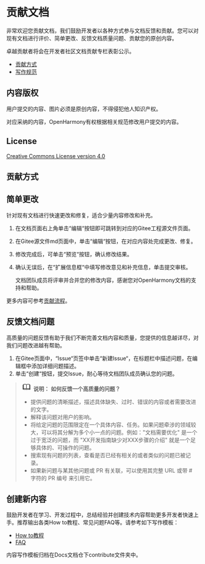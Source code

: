 # 贡献文档<a name="ZH-CN_TOPIC_0000001053069234"></a>

非常欢迎您贡献文档，我们鼓励开发者以各种方式参与文档反馈和贡献。您可以对现有文档进行评价、简单更改、反馈文档质量问题、贡献您的原创内容。

卓越贡献者将会在开发者社区文档贡献专栏表彰公示。

-   [贡献方式](#section5723203852414)
-   [写作规范](写作规范.md)

## 内容版权<a name="section87752266272"></a>

用户提交的内容、图片必须是原创内容，不得侵犯他人知识产权。

对应采纳的内容，OpenHarmony有权根据相关规范修改用户提交的内容。

## License<a name="section460934180"></a>

[Creative Commons License version 4.0](https://creativecommons.org/licenses/by/4.0/legalcode)

## 贡献方式<a name="section5723203852414"></a>

## 简单更改<a name="section1433285372417"></a>

针对现有文档进行快速更改和修复，适合少量内容修改和补充。

1.  在文档页面右上角单击“编辑“按钮即可跳转到对应的Gitee工程源文件页面。
2.  在Gitee源文件md页面中，单击“编辑“按钮，在对应内容处完成更改、修复。
3.  修改完成后，可单击“预览“按钮，确认修改结果。
4.  确认无误后，在“扩展信息框“中填写修改意见和补充信息，单击提交审核。

    文档团队成员将评审并合并您的修改内容，感谢您对OpenHarmony文档的支持和帮助。


更多内容可参考[贡献流程](贡献流程.md)。

## 反馈文档问题<a name="section133341053162416"></a>

高质量的问题反馈有助于我们不断完善文档内容和质量，您提供的信息越详尽，对我们问题改进越有帮助。

1.  在Gitee页面中，“Issue“页签中单击“新建Issue“，在标题栏中描述问题，在编辑框中添加详细问题描述。
2.  单击“创建“按钮，提交Issue，耐心等待文档团队成员确认您的问题。

>![](public_sys-resources/icon-note.gif) **说明：** 
>**如何反馈一个高质量的问题？**
>-   提供问题的清晰描述，描述具体缺失、过时、错误的内容或者需要改进的文字。
>-   解释该问题对用户的影响。
>-   将给定问题的范围限定在一个具体内容、任务。如果问题牵涉的领域较大，可以将其分解为多个小一点的问题。例如："文档需要优化" 是一个过于宽泛的问题，而 "XX开发指南缺少对XXX步骤的介绍" 就是一个足够具体的、可操作的问题。
>-   搜索现有问题的列表，查看是否已经有相关的或者类似的问题已被记录。
>-   如果新问题与某其他问题或 PR 有关联，可以使用其完整 URL 或带 \# 字符的 PR 编号 来引用它。

## 创建新内容<a name="section12616152517159"></a>

鼓励开发者在学习、开发过程中，总结经验并创建技术内容帮助更多开发者快速上手。推荐输出各类How to教程、常见问题FAQ等。请参考如下写作模板：

-   [How to教程](zh-cn_topic_0000001050785644.md)
-   [FAQ](zh-cn_topic_0000001051065413.md)

内容写作模板归档在Docs文档仓下contribute文件夹中。

